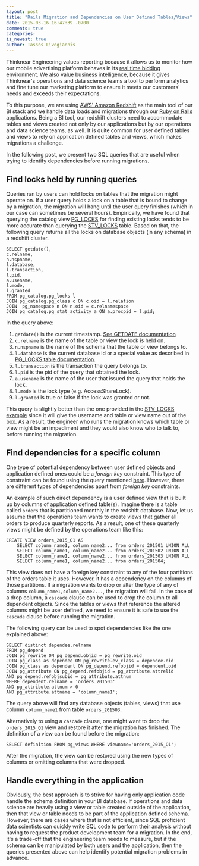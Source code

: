 ```yaml
---
layout: post
title: "Rails Migration and Dependencies on User Defined Tables/Views"
date: 2015-03-16 16:47:39 -0700
comments: true
categories: 
is_newest: true
author: Tassos Livogiannis
---
```



Thinknear Engineering values reporting because it allows us to monitor how our mobile advertising platform behaves in its [real time bidding](http://en.wikipedia.org/wiki/Real-time_bidding) environment.
We also value business intelligence, because it gives Thinknear's operations and data science teams a tool to perform analytics and fine tune our marketing platform to ensure it meets our customers' needs and exceeds their expectations.

To this purpose, we are using [AWS' Amazon Redshift](http://aws.amazon.com/redshift/) as the main tool of our BI stack and we handle data loads and migrations through our [Ruby on Rails](http://rubyonrails.org/) applications.
Being a BI tool, our redshift clusters need to accommodate tables and views created not only by our applications but by our operations and data science teams, as well.
It is quite common for user defined tables and views to rely on application defined tables and views, which makes migrations a challenge.

In the following post, we present two SQL queries that are useful when trying to identify dependencies before running migrations.

## Find locks held by running queries

Queries ran by users can hold locks on tables that the migration might operate on.
If a user query holds a lock on a table that is bound to change by a migration, the migration will hang until the user query finishes (which in our case can sometimes be several hours).
Empirically, we have found that querying the catalog view [PG_LOCKS](http://www.postgresql.org/docs/9.4/static/view-pg-locks.html) for finding existing locks tends to be more accurate than querying the [STV_LOCKS](http://docs.aws.amazon.com/redshift/latest/dg/r_STV_LOCKS.html) table.
Based on that, the following query returns all the locks on database objects (in any schema) in a redshift cluster.

    SELECT getdate(),
    c.relname,
    n.nspname,
    l.database,
    l.transaction,
    l.pid,
    a.usename,
    l.mode,
    l.granted
    FROM pg_catalog.pg_locks l
    JOIN pg_catalog.pg_class c ON c.oid = l.relation
    JOIN  pg_namespace n ON n.oid = c.relnamespace
    JOIN pg_catalog.pg_stat_activity a ON a.procpid = l.pid;

In the query above:

1. ```getdate()``` is the current timestamp. [See GETDATE documentation](http://docs.aws.amazon.com/redshift/latest/dg/r_GETDATE.html)
1. ```c.relname``` is the name of the table or view the lock is held on.
1. ```n.nspname``` is the name of the schema that the table or view belongs to.
1. ```l.database``` is the current database id or a special value as described in [PG_LOCKS table documentation](http://www.postgresql.org/docs/9.4/static/view-pg-locks.html).
1. ```l.transaction``` is the transaction the query belongs to.
1. ```l.pid``` is the pid of the query that obtained the lock.
1. ```a.usename``` is the name of the user that issued the query that holds the lock.
1. ```l.mode``` is the lock type (e.g. AccessShareLock).
1. ```l.granted``` is true or false if the lock was granted or not.

This query is slightly better than the one provided in the [STV_LOCKS example](http://docs.aws.amazon.com/redshift/latest/dg/r_STV_LOCKS.html) since it will give the username and table or view name out of the box.
As a result, the engineer who runs the migration knows which table or view might be an impediment and they would also know who to talk to, before running the migration.

## Find dependencies for a specific column

One type of potential dependency between user defined objects and application defined ones could be a _foreign key_ constraint.
This type of constraint can be found using the query mentioned [here](http://stackoverflow.com/a/1152321).
However, there are different types of dependencies apart from _foreign key_ constraints.

An example of such direct dependency is a user defined view that is built up by columns of application defined table(s).
Imagine there is a table called ```orders``` that is partitioned monthly in the redshift database.
Now, let us assume that the operations team wants to create views that gather all orders to produce quarterly reports.
As a result, one of these quarterly views might be defined by the operations team like this:

    CREATE VIEW orders_2015_Q1 AS 
        SELECT column_name1, column_name2... from orders_201501 UNION ALL
        SELECT column_name1, column_name2... from orders_201502 UNION ALL
        SELECT column_name1, column_name2... from orders_201503 UNION ALL
        SELECT column_name1, column_name2... from orders_201504;

This view does not have a foreign key constraint to any of the four partitions of the orders table it uses.
However, it has a dependency on the columns of those partitions.
If a migration wants to drop or alter the type of any of columns `column_name1,column_name2...`, the migration will fail.
In the case of a drop column, a `cascade` clause can be used to drop the column to all dependent objects.
Since the tables or views that reference the altered columns might be user defined, we need to ensure it is safe to use the `cascade` clause before running the migration.

The following query can be used to spot dependencies like the one explained above:

    SELECT distinct dependee.relname   
    FROM pg_depend   
    JOIN pg_rewrite ON pg_depend.objid = pg_rewrite.oid   
    JOIN pg_class as dependee ON pg_rewrite.ev_class = dependee.oid   
    JOIN pg_class as dependent ON pg_depend.refobjid = dependent.oid   
    JOIN pg_attribute ON pg_depend.refobjid = pg_attribute.attrelid   
    AND pg_depend.refobjsubid = pg_attribute.attnum   
    WHERE dependent.relname = 'orders_201503'  
    AND pg_attribute.attnum > 0   
    AND pg_attribute.attname = 'column_name1';   

The query above will find any database objects (tables, views) that use column `column_name1` from table `orders_201503`.

Alternatively to using a `cascade` clause, one might want to drop the `orders_2015_Q1` view and restore it after the migration has finished.
The definition of a view can be found before the migration:

    SELECT definition FROM pg_views WHERE viewname='orders_2015_Q1';

After the migration, the view can be restored using the new types of columns or omitting columns that were dropped.

## Handle everything in the application

Obviously, the best approach is to strive for having only application code handle the schema definition in your BI database.
If operations and data science are heavily using a view or table created outside of the application, then that view or table needs to be part of the application defined schema.
However, there are cases where that is not efficient, since SQL proficient data scientists can quickly write SQL code to perform their analysis without having to request the product development team for a migration.
In the end, it's a trade-off that the engineering team needs to measure, but if the schema can be manipulated by both users and the application, then the queries presented above can help identify potential migration problems in advance.